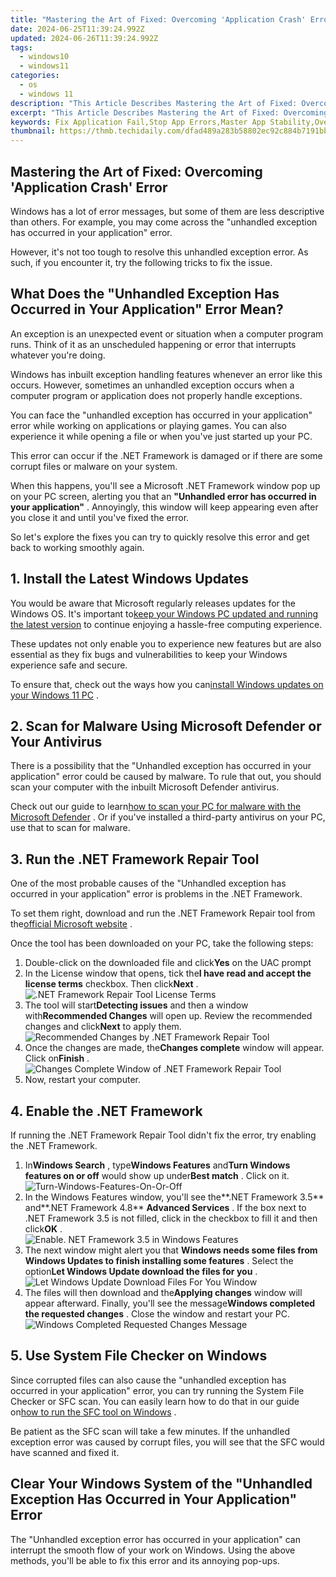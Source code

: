 ```yaml
---
title: "Mastering the Art of Fixed: Overcoming 'Application Crash' Error"
date: 2024-06-25T11:39:24.992Z
updated: 2024-06-26T11:39:24.992Z
tags:
  - windows10
  - windows11
categories:
  - os
  - windows 11
description: "This Article Describes Mastering the Art of Fixed: Overcoming 'Application Crash' Error"
excerpt: "This Article Describes Mastering the Art of Fixed: Overcoming 'Application Crash' Error"
keywords: Fix Application Fail,Stop App Errors,Master App Stability,Overcome App Crashes,Tackle Fixed Issues,Eradicate App Down,Eliminate Crash Errors
thumbnail: https://thmb.techidaily.com/dfad489a283b58802ec92c884b7191bbab4a284ecb771027987a79177a9a76e0.jpg
---
```


## Mastering the Art of Fixed: Overcoming 'Application Crash' Error

 Windows has a lot of error messages, but some of them are less descriptive than others. For example, you may come across the "unhandled exception has occurred in your application" error.

 However, it's not too tough to resolve this unhandled exception error. As such, if you encounter it, try the following tricks to fix the issue.

## What Does the "Unhandled Exception Has Occurred in Your Application" Error Mean?

 An exception is an unexpected event or situation when a computer program runs. Think of it as an unscheduled happening or error that interrupts whatever you're doing.

 Windows has inbuilt exception handling features whenever an error like this occurs. However, sometimes an unhandled exception occurs when a computer program or application does not properly handle exceptions.

 You can face the "unhandled exception has occurred in your application" error while working on applications or playing games. You can also experience it while opening a file or when you've just started up your PC.

 This error can occur if the .NET Framework is damaged or if there are some corrupt files or malware on your system.

 When this happens, you'll see a Microsoft .NET Framework window pop up on your PC screen, alerting you that an **"Unhandled error has occurred in your application"** . Annoyingly, this window will keep appearing even after you close it and until you've fixed the error.

 So let's explore the fixes you can try to quickly resolve this error and get back to working smoothly again.

## 1\. Install the Latest Windows Updates

 You would be aware that Microsoft regularly releases updates for the Windows OS. It's important to[keep your Windows PC updated and running the latest version](https://www.makeuseof.com/windows-update-new-version-releases-reasons/) to continue enjoying a hassle-free computing experience.

 These updates not only enable you to experience new features but are also essential as they fix bugs and vulnerabilities to keep your Windows experience safe and secure.

 To ensure that, check out the ways how you can[install Windows updates on your Windows 11 PC](https://www.makeuseof.com/windows-11-install-updates/) .

## 2\. Scan for Malware Using Microsoft Defender or Your Antivirus

 There is a possibility that the "Unhandled exception has occurred in your application" error could be caused by malware. To rule that out, you should scan your computer with the inbuilt Microsoft Defender antivirus.

 Check out our guide to learn[how to scan your PC for malware with the Microsoft Defender](https://www.makeuseof.com/windows-11-quick-security-guide/) . Or if you've installed a third-party antivirus on your PC, use that to scan for malware.

## 3\. Run the .NET Framework Repair Tool

 One of the most probable causes of the "Unhandled exception has occurred in your application" error is problems in the .NET Framework.

 To set them right, download and run the .NET Framework Repair tool from the[official Microsoft website](https://www.microsoft.com/en-us/download/details.aspx?id=30135&751be11f-ede8-5a0c-058c-2ee190a24fa6=True) .

 Once the tool has been downloaded on your PC, take the following steps:

1. Double-click on the downloaded file and click**Yes** on the UAC prompt
2. In the License window that opens, tick the**I have read and accept the license terms** checkbox. Then click**Next** .  
![.NET Framework Repair Tool License Terms](https://static1.makeuseofimages.com/wordpress/wp-content/uploads/2023/02/net-framework-tool-license-terms.jpg)
3. The tool will start**Detecting issues** and then a window with**Recommended Changes** will open up. Review the recommended changes and click**Next** to apply them.  
![Recommended Changes by .NET Framework Repair Tool](https://static1.makeuseofimages.com/wordpress/wp-content/uploads/2023/02/net-framework-repair-tool-changes.jpg)
4. Once the changes are made, the**Changes complete** window will appear. Click on**Finish** .  
![Changes Complete Window of .NET Framework Repair Tool](https://static1.makeuseofimages.com/wordpress/wp-content/uploads/2023/02/net-framework-repair-tool-changes-complete.jpg)
5. Now, restart your computer.

## 4\. Enable the .NET Framework

 If running the .NET Framework Repair Tool didn't fix the error, try enabling the .NET Framework.

1. In**Windows Search** , type**Windows Features** and**Turn Windows features on or off** would show up under**Best match** . Click on it.  
![Turn-Windows-Features-On-Or-Off](https://static1.makeuseofimages.com/wordpress/wp-content/uploads/2023/02/turn-windows-features-on-or-off.jpg)
2. In the Windows Features window, you'll see the**.NET Framework 3.5** and**.NET Framework 4.8** **Advanced Services** . If the box next to .NET Framework 3.5 is not filled, click in the checkbox to fill it and then click**OK** .  
![Enable. NET Framework 3.5 in Windows Features](https://static1.makeuseofimages.com/wordpress/wp-content/uploads/2023/02/enable-net-framework-1.jpg)
3. The next window might alert you that **Windows needs some files from Windows Updates to finish installing some features** . Select the option**Let Windows Update download the files for you** .  
![Let Windows Update Download Files For You Window](https://static1.makeuseofimages.com/wordpress/wp-content/uploads/2023/02/let-windows-update-download.jpg)
4. The files will then download and the**Applying changes** window will appear afterward. Finally, you'll see the message**Windows completed the requested changes** . Close the window and restart your PC.  
![Windows Completed Requested Changes Message](https://static1.makeuseofimages.com/wordpress/wp-content/uploads/2023/02/windows-completed-requested-changes.jpg)

## 5\. Use System File Checker on Windows

 Since corrupted files can also cause the "unhandled exception has occurred in your application" error, you can try running the System File Checker or SFC scan. You can easily learn how to do that in our guide on[how to run the SFC tool on Windows](https://www.makeuseof.com/system-file-checker-sfc-windows/) .

 Be patient as the SFC scan will take a few minutes. If the unhandled exception error was caused by corrupt files, you will see that the SFC would have scanned and fixed it.

## Clear Your Windows System of the "Unhandled Exception Has Occurred in Your Application" Error

 The "Unhandled exception error has occurred in your application" can interrupt the smooth flow of your work on Windows. Using the above methods, you'll be able to fix this error and its annoying pop-ups.

<ins class="adsbygoogle"
     style="display:block"
     data-ad-format="autorelaxed"
     data-ad-client="ca-pub-7571918770474297"
     data-ad-slot="1223367746"></ins>



<ins class="adsbygoogle"
     style="display:block"
     data-ad-client="ca-pub-7571918770474297"
     data-ad-slot="8358498916"
     data-ad-format="auto"
     data-full-width-responsive="true"></ins>



